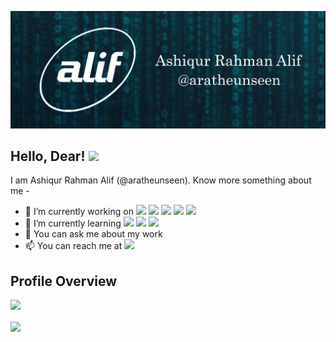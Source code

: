 ![Header](https://github.com/aratheunseen/aratheunseen/blob/master/src/header.jpg "Header")

## Hello, Dear! <img src="https://raw.githubusercontent.com/MartinHeinz/MartinHeinz/master/wave.gif" width="30px">

I am Ashiqur Rahman Alif (@aratheunseen). Know more something about me -

- 🔭 I’m currently working on ![](https://img.shields.io/badge/-C-informational?style=flat&logo=data:image/svg%2bxml;base64,<BASE64_DATA>) ![](https://img.shields.io/badge/-C++-informational?style=flat&logo=data:image/svg%2bxml;base64,<BASE64_DATA>)  ![](https://img.shields.io/badge/-Java-informational?style=flat&logo=data:image/svg%2bxml;base64,<BASE64_DATA>)  ![](https://img.shields.io/badge/-HTML5-informational?style=flat&logo=data:image/svg%2bxml;base64,<BASE64_DATA>)  ![](https://img.shields.io/badge/-CSS3-informational?style=flat&logo=data:image/svg%2bxml;base64,<BASE64_DATA>)
- 🌱 I’m currently learning ![](https://img.shields.io/badge/-Javascript-informational?style=flat&logo=data:image/svg%2bxml;base64,<BASE64_DATA>) ![](https://img.shields.io/badge/-XAML-informational?style=flat&logo=data:image/svg%2bxml;base64,<BASE64_DATA>) ![](https://img.shields.io/badge/-Flutter-informational?style=flat&logo=data:image/svg%2bxml;base64,<BASE64_DATA>)
- 💬 You can ask me about my work
- 📫 You can reach me at  [<img src="https://img.shields.io/badge/linkedin-%230077B5.svg?&style=for-the-badge&logo=linkedin&logoColor=white" />](https://www.linkedin.com/in/aratheunseen/)

## Profile Overview
![](https://github-readme-stats.vercel.app/api?username=aratheunseen)

<img align="center" src="https://github-readme-stats.vercel.app/api/top-langs/?username=aratheunseen&theme=light"/>
